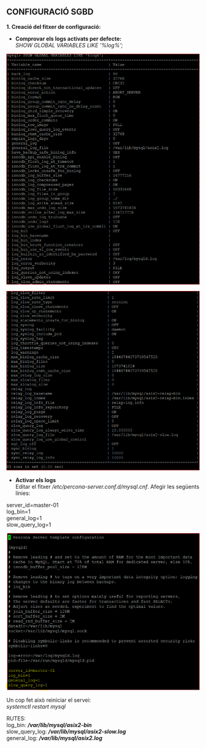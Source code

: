 ## CONFIGURACIÓ SGBD  

**1. Creació del fitxer de configuració:**  
* **Comprovar els logs activats per defecte:**  
*SHOW GLOBAL VARIABLES LIKE '%log%';*  

![LOGS_PER_DEFECTE1](https://github.com/ivanenriquez/BD-M02-M010/blob/master/MP10-UF2/A2/imatges/logs_activats_perdefecte.PNG)  

![LOGS_PER_DEFECTE2](https://github.com/ivanenriquez/BD-M02-M010/blob/master/MP10-UF2/A2/imatges/logs_activats_perdefecte2.PNG)  

* **Activar els logs**  
Editar el fitxer */etc/percona-server.conf.d/mysql.cnf*. Afegir les següents línies:  

server_id=master-01  
log_bin=1  
general_log=1  
slow_query_log=1  

![ACTIVAR_LOGS](https://github.com/ivanenriquez/BD-M02-M010/blob/master/MP10-UF2/A2/imatges/activar_logs.PNG)  

Un cop fet això reiniciar el servei:  
*systemctl restart mysql*  


RUTES:  
log_bin:         ***/var/lib/mysql/asix2-bin***  
slow_query_log:  ***/var/lib/mysql/asix2-slow.log***  
general_log:     ***/var/lib/mysql/asix2.log***  
